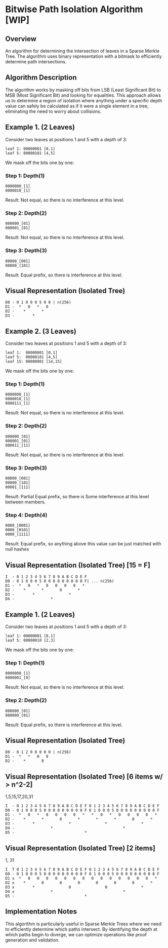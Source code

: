 # Bitwise Path Isolation Algorithm [WIP]

## Overview
An algorithm for determining the intersection of leaves in a Sparse Merkle Tree. The algorithm uses binary representation with a bitmask to efficiently determine path intersections.

## Algorithm Description

The algorithm works by masking off bits from LSB (Least Significant Bit) to MSB (Most Significant Bit) and looking for equalities. This approach allows us to determine a region of isolation where anything under a specific depth value can safely be calculated as if it were a single element in a tree, eliminating the need to worry about collisions.


## Example 1. (2 Leaves)

Consider two leaves at positions 1 and 5 with a depth of 3:

```
leaf 1: 00000001 [0,1]
leaf 5: 00000101 [4,5]
```

We mask off the bits one by one:

### Step 1: Depth(1)
```
0000000_[1]
0000010_[1]
```
Result: Not equal, so there is no interference at this level.

### Step 2: Depth(2)
```
000000_[01]
000001_[01]
```
Result: Not equal, so there is no interference at this level.

### Step 3: Depth(3)
```
00000_[001]
00000_[101]
```
Result: Equal prefix, so there is interference at this level.

## Visual Representation (Isolated Tree)

```
D0 - 0 1 0 0 0 5 0 0 | n(256)
D1 -  *   0   *   0
D2 -    *       *
D3 -        *
```

## Example 2. (3 Leaves)

Consider two leaves at positions 1 and 5 with a depth of 3:

```
leaf 1:  00000001 [0,1]
leaf 5:  00000101 [4,5]
leaf 15: 00000001 [14,15]
```

We mask off the bits one by one:

### Step 1: Depth(1)
```
0000000_[1]
0000010_[1]
0000111_[1]
```
Result: Not equal, so there is no interference at this level.

### Step 2: Depth(2)
```
000000_[01]
000001_[01]
000011_[11]
```
Result: Not equal, so there is no interference at this level.

### Step 3: Depth(3)
```
00000_[001]
00000_[101]
00001_[111]
```
Result: Partial Equal prefix, so there is Some interference at this level between members.

### Step 4: Depth(4)
```
0000_[0001]
0000_[0101]
0000_[1111]
```
Result: Equal prefix, so anything above this value can be just matched with null hashes

## Visual Representation (Isolated Tree) [15 = F]

```
I  - 0 1 2 3 4 5 6 7 8 9 A B C D E F
D0 - 0 1 0 0 0 5 0 0 0 0 0 0 0 0 0 F| ... n(256)
D1 -  *   0   *   0   0   0   0   *
D2 -    *       *       0       *
D3 -        *               *
D4 -                *
```

## Example 1. (2 Leaves)

Consider two leaves at positions 1 and 5 with a depth of 3:

```
leaf 1: 00000001 [0,1]
leaf 5: 00000010 [2,3]
```

We mask off the bits one by one:

### Step 1: Depth(1)
```
0000000_[1]
0000001_[0]
```
Result: Not equal, so there is no interference at this level.

### Step 2: Depth(2)
```
000000_[01]
000000_[01]
```
Result: Equal prefix, so there is interference at this level.

## Visual Representation (Isolated Tree)

```
D0 - 0 1 2 0 0 0 0 0 | n(256)
D1 -  *   *   0   0
D2 -    *       0
```


##
## Visual Representation (Isolated Tree) [6 items w/ > n^2-2]

1,5,15,17,20,31

```
I  - 0 1 2 3 4 5 6 7 8 9 A B C D E F 0 1 2 3 4 5 6 7 8 9 A B C D E F 
D0 - 0 1 0 0 0 5 0 0 0 0 0 0 0 0 0 F 0 1 0 0 0 5 0 0 0 0 0 0 0 0 0 F
D1 -  *   0   *   0   0   0   0   *   *   0   *   0   0   0   0   * 
D2 -    *       *       0       *       *       *       0       *
D3 -        *               *               *               *         
D4 -                *                               *
D5 -                               *
```

##
## Visual Representation (Isolated Tree) [2 items]

1, 31

```
I  T 0 1 2 3 4 5 6 7 8 9 A B C D E F 0 1 2 3 4 5 6 7 8 9 A B C D E F 
D0 - 0 1 0 0 0 5 0 0 0 0 0 0 0 0 0 F 0 1 0 0 0 5 0 0 0 0 0 0 0 0 0 F
D1 x  *   0   0   0   0   0   0   0   0   0   0   0   0   0   0   * 
D2 x    *       0       0       0       0       0       0       *
D3 x        *               0               0               *         
D4 x                *                               *
D5 -                               *
```

## Implementation Notes

This algorithm is particularly useful in Sparse Merkle Trees where we need to efficiently determine which paths intersect. By identifying the depth at which paths begin to diverge, we can optimize operations like proof generation and validation.
